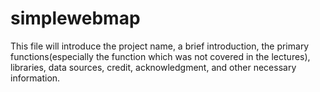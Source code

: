 # simplewebmap
This file will introduce the project name, a brief introduction, the primary functions(especially the function which was not covered in the lectures), libraries, data sources, credit, acknowledgment, and other necessary information.
